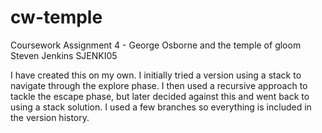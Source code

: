 # cw-temple
Coursework Assignment 4 - George Osborne and the temple of gloom
Steven Jenkins
SJENKI05

I have created this on my own. I initially tried a version using a stack to navigate through the explore phase. 
I then used a recursive approach to tackle the escape phase, but later decided against this and went back to using a stack solution. 
I used a few branches so everything is included in the version history.
